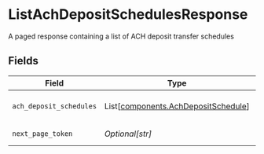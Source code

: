 # ListAchDepositSchedulesResponse

A paged response containing a list of ACH deposit transfer schedules


## Fields

| Field                                                                                | Type                                                                                 | Required                                                                             | Description                                                                          | Example                                                                              |
| ------------------------------------------------------------------------------------ | ------------------------------------------------------------------------------------ | ------------------------------------------------------------------------------------ | ------------------------------------------------------------------------------------ | ------------------------------------------------------------------------------------ |
| `ach_deposit_schedules`                                                              | List[[components.AchDepositSchedule](../../models/components/achdepositschedule.md)] | :heavy_minus_sign:                                                                   | The list of transfer schedules                                                       |                                                                                      |
| `next_page_token`                                                                    | *Optional[str]*                                                                      | :heavy_minus_sign:                                                                   | The next page token                                                                  | 4ZHd3wAaMD1IQ0ZKS2BKV0FSRVdLW4VLWkY1R1B3MU4                                          |